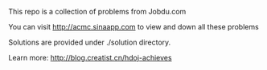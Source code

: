 This repo is a collection of problems from Jobdu.com


You can visit http://acmc.sinaapp.com to view and down all these problems

Solutions are provided under ./solution directory. 

Learn more: http://blog.creatist.cn/hdoj-achieves
